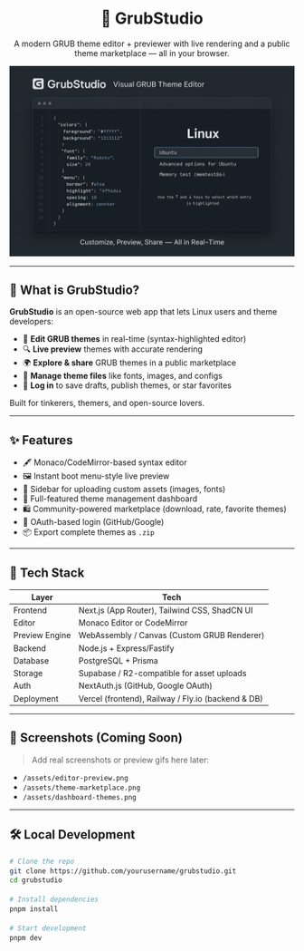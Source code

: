 <h1 align = center>
🧰 GrubStudio
  
</h1>

<p align = center>
   A modern GRUB theme editor + previewer with live rendering and a public theme marketplace — all in your browser.

</p>

![Hero Screenshot Placeholder](./apps/web/public/grubStudio.png)

---

## 🚀 What is GrubStudio?

**GrubStudio** is an open-source web app that lets Linux users and theme developers:

- 🎨 **Edit GRUB themes** in real-time (syntax-highlighted editor)
- 🔍 **Live preview** themes with accurate rendering
- 🌍 **Explore & share** GRUB themes in a public marketplace
- 📂 **Manage theme files** like fonts, images, and configs
- 👤 **Log in** to save drafts, publish themes, or star favorites

Built for tinkerers, themers, and open-source lovers.

---

## ✨ Features

- 🖋️ Monaco/CodeMirror-based syntax editor
- 🖼️ Instant boot menu-style live preview
- 📁 Sidebar for uploading custom assets (images, fonts)
- 🧰 Full-featured theme management dashboard
- 🛍️ Community-powered marketplace (download, rate, favorite themes)
- 🔐 OAuth-based login (GitHub/Google)
- 📦 Export complete themes as `.zip`

---

## 🧱 Tech Stack

| Layer          | Tech                                                      |
|----------------|-----------------------------------------------------------|
| Frontend       | Next.js (App Router), Tailwind CSS, ShadCN UI             |
| Editor         | Monaco Editor or CodeMirror                               |
| Preview Engine | WebAssembly / Canvas (Custom GRUB Renderer)               |
| Backend        | Node.js + Express/Fastify                                 |
| Database       | PostgreSQL + Prisma                                       |
| Storage        | Supabase / R2-compatible for asset uploads                |
| Auth           | NextAuth.js (GitHub, Google OAuth)                        |
| Deployment     | Vercel (frontend), Railway / Fly.io (backend & DB)        |

---

## 📸 Screenshots (Coming Soon)

> Add real screenshots or preview gifs here later:
- `/assets/editor-preview.png`
- `/assets/theme-marketplace.png`
- `/assets/dashboard-themes.png`

---

## 🛠️ Local Development

```bash
# Clone the repo
git clone https://github.com/yourusername/grubstudio.git
cd grubstudio

# Install dependencies
pnpm install

# Start development
pnpm dev
